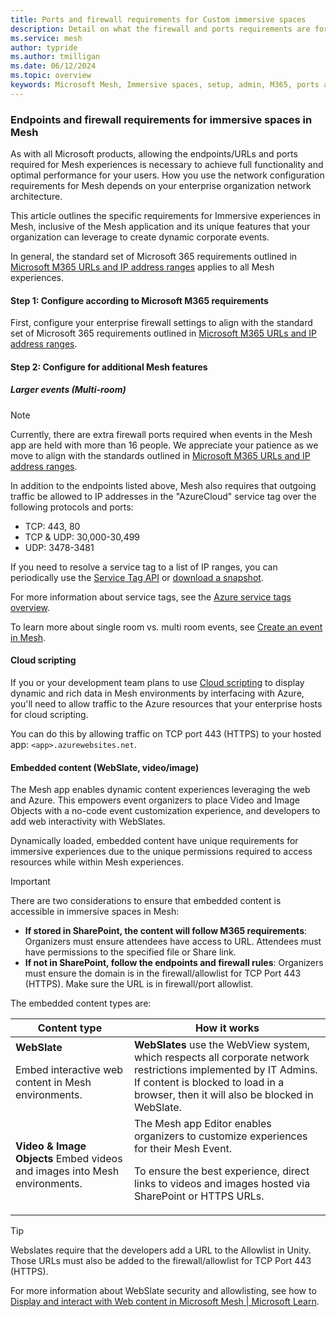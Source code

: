```yaml
---
title: Ports and firewall requirements for Custom immersive spaces
description: Detail on what the firewall and ports requirements are for custom immersive spaces accessed through the Microsoft Mesh application.
ms.service: mesh
author: typride
ms.author: tmilligan
ms.date: 06/12/2024
ms.topic: overview
keywords: Microsoft Mesh, Immersive spaces, setup, admin, M365, ports and firewall, requirements
---
```


### Endpoints and firewall requirements for immersive spaces in Mesh

As with all Microsoft products, allowing the endpoints/URLs and ports required for Mesh experiences is necessary to achieve full functionality and optimal performance for your users. How you use the network configuration requirements for Mesh depends on your enterprise organization network architecture. 

This article outlines the specific requirements for Immersive experiences in Mesh, inclusive of the Mesh application and its unique features that your organization can leverage to create dynamic corporate events.

In general, the standard set of Microsoft 365 requirements outlined in [Microsoft M365 URLs and IP address ranges](/microsoft-365/enterprise/urls-and-ip-address-ranges?view=o365-worldwide&preserve-view=true) applies to all Mesh experiences.

#### Step 1: Configure according to Microsoft M365 requirements

First, configure your enterprise firewall settings to align with the standard set of Microsoft 365 requirements outlined in [Microsoft M365 URLs and IP address ranges](/microsoft-365/enterprise/urls-and-ip-address-ranges?view=o365-worldwide&preserve-view=true).

#### Step 2: Configure for additional Mesh features

##### Larger events (Multi-room)

> [!NOTE]
> Currently, there are extra firewall ports required when events in the Mesh app are held with more than 16 people. We appreciate your patience as we move to align with the standards outlined in [Microsoft M365 URLs and IP address ranges](/microsoft-365/enterprise/urls-and-ip-address-ranges?view=o365-worldwide&preserve-view=true).

In addition to the endpoints listed above, Mesh also requires that outgoing traffic be allowed to IP addresses in the "AzureCloud" service tag over the following protocols and ports:

- TCP: 443, 80
- TCP & UDP: 30,000-30,499
- UDP: 3478-3481

If you need to resolve a service tag to a list of IP ranges, you can periodically use the [Service Tag API](azure/virtual-network/service-tags-overview#use-the-service-tag-discovery-api&preserve-view=true) or [download a snapshot](azure/virtual-network/service-tags-overview#discover-service-tags-by-using-downloadable-json-files&preserve-view=true).

For more information about service tags, see the [Azure service tags overview](/azure/virtual-network/service-tags-overview).

To learn more about single room vs. multi room events, see [Create an event in Mesh](/mesh/events-guide/create-event-mesh-portal).

#### Cloud scripting

If you or your development team plans to use [Cloud scripting](../develop/script-your-scene-logic/cloud-scripting/cloud-scripting-basic-concepts.md) to display dynamic and rich data in Mesh environments by interfacing with Azure, you'll need to allow traffic to the Azure resources that your enterprise hosts for cloud scripting.

You can do this by allowing traffic on TCP port 443 (HTTPS) to your hosted app: `<app>.azurewebsites.net`.

#### Embedded content (WebSlate, video/image)

The Mesh app enables dynamic content experiences leveraging the web and Azure. This empowers event organizers to place Video and Image Objects with a no-code event customization experience, and developers to add web interactivity with WebSlates.

Dynamically loaded, embedded content have unique requirements for immersive experiences due to the unique permissions required to access resources while within Mesh experiences.

> [!IMPORTANT]
> There are two considerations to ensure that embedded content is accessible in immersive spaces in Mesh:
>
> - **If stored in SharePoint, the content will follow M365 requirements**: Organizers must ensure attendees have access to URL. Attendees must have permissions to the specified file or Share link.
> - **If not in SharePoint, follow the endpoints and firewall rules**: Organizers must ensure the domain is in the firewall/allowlist for TCP Port 443 (HTTPS). Make sure the URL is in firewall/port allowlist.


The embedded content types are:

|Content type  |How it works |
|---------|---------|
|**WebSlate** <p><p> Embed interactive web content in Mesh environments.     | **WebSlates** use the WebView system, which respects all corporate network restrictions implemented by IT Admins. If content is blocked to load in a browser, then it will also be blocked in WebSlate. |
| **Video & Image Objects** Embed videos and images into Mesh environments. | The Mesh app Editor enables organizers to customize experiences for their Mesh Event. <p><p>To ensure the best experience, direct links to videos and images hosted via SharePoint or HTTPS URLs.         |

> [!TIP]
> Webslates require that the developers add a URL to the Allowlist in Unity. Those URLs must also be added to the firewall/allowlist for TCP Port 443 (HTTPS).
> 
> For more information about WebSlate security and allowlisting, see how to [Display and interact with Web content in Microsoft Mesh | Microsoft Learn](../develop/enhance-your-environment/webcontent.md).
